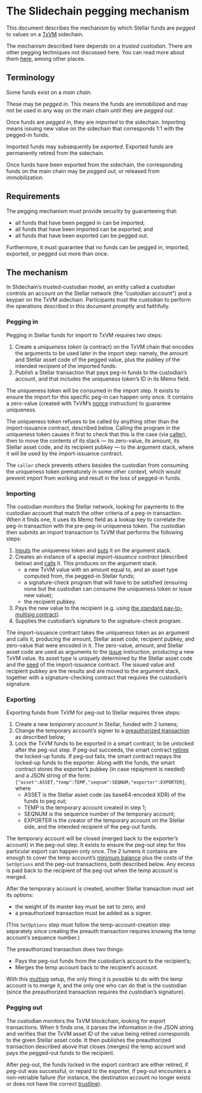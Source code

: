 # The Slidechain pegging mechanism

This document describes the mechanism by which Stellar funds are _pegged_ to values on a
[TxVM](https://github.com/chain/txvm/)
sidechain.

The mechanism described here depends on a _trusted custodian_.
There are other pegging techniques not discussed here.
You can read more about them
[here](https://medium.com/blockchain-musings/pegged-sidechains-cafe1d8c7023),
among other places.

## Terminology

Some funds exist on a _main chain_.

These may be _pegged in_.
This means the funds are immobilized and may not be used in any way on the main chain until they are _pegged out_.

Once funds are _pegged in_,
they are _imported_ to the sidechain.
Importing means issuing new value on the sidechain that corresponds 1:1 with the pegged-in funds.

Imported funds may subsequently be _exported_.
Exported funds are permanently retired from the sidechain.

Once funds have been exported from the sidechain,
the corresponding funds on the main chain may be _pegged out_,
or released from immobilization.

## Requirements

The pegging mechanism must provide security by guaranteeing that:

- all funds that have been pegged in can be imported;
- all funds that have been imported can be exported;
  and
- all funds that have been exported can be pegged out.

Furthermore,
it must guarantee that no funds can be pegged in,
imported,
exported,
or pegged out more than once.

## The mechanism

In Slidechain’s trusted-custodian model,
an entity called a custodian controls an account on the Stellar network
(the “custodian account”)
and a keypair on the TxVM sidechain.
Participants trust the custodian to perform the operations described in this document promptly and faithfully.

### Pegging in

Pegging in Stellar funds for import to TxVM requires two steps:

1. Create a _uniqueness token_
   (a contract)
   on the TxVM chain that encodes the arguments to be used later in the import step:
   namely,
   the amount and Stellar asset code of the pegged value,
   plus the pubkey of the intended recipient of the imported funds.
2. Publish a Stellar transaction that pays peg-in funds to the custodian’s account,
   and that includes the uniqueness token’s ID in its Memo field.

The uniqueness token will be consumed in the import step.
It exists to ensure the import for this specific peg-in can happen only once.
It contains a zero-value
(created with TxVM’s
[nonce](https://github.com/chain/txvm/blob/main/specifications/txvm.md#nonce)
instruction)
to guarantee uniqueness.

The uniqueness token refuses to be called by anything other than the import-issuance contract,
described below.
Calling the program in the uniqueness token causes it first to check that this is the case
(via
[caller](https://github.com/chain/txvm/blob/main/specifications/txvm.md#caller)),
then to move the contents of its stack — its zero-value,
its amount,
its Stellar asset code,
and its recipient pubkey — to the argument stack,
where it will be used by the import-issuance contract.

The `caller` check prevents others besides the custodian from consuming the uniqueness token prematurely in some other context,
which would prevent import from working and result in the loss of pegged-in funds.

### Importing

The custodian monitors the Stellar network,
looking for payments to the custodian account that match the other criteria of a peg-in transaction.
When it finds one,
it uses its Memo field as a lookup key to correlate the peg-in transaction with the pre-peg-in uniqueness token.
The custodian then submits an import transaction to TxVM that performs the following steps:

1. [Inputs](https://github.com/chain/txvm/blob/main/specifications/txvm.md#input)
   the uniqueness token and
   [puts](https://github.com/chain/txvm/blob/main/specifications/txvm.md#put)
   it on the argument stack.
2. Creates an instance of a special _import-issuance contract_
   (described below)
   and
   [calls](https://github.com/chain/txvm/blob/main/specifications/txvm.md#call)
   it.
   This produces on the argument stack:
   - a new TxVM value with an amount equal to,
     and an asset type computed from,
     the pegged-in Stellar funds;
   - a signature-check program that will have to be satisfied
     (ensuring none but the custodian can consume the uniqueness token or issue new value);
   - the recipient pubkey.
3. Pays the new value to the recipient
   (e.g.
   using
   [the standard pay-to-multisig contract](https://github.com/chain/txvm/blob/d4707728bddcbe7acb5722f2718b3d419006595f/protocol/txbuilder/standard/output.go#L29-L31)).
4. Supplies the custodian’s signature to the signature-check program.

The import-issuance contract takes the uniqueness token as an argument and calls it,
producing the amount,
Stellar asset code,
recipient pubkey,
and zero-value that were encoded in it.
The zero-value,
amount,
and Stellar asset code are used as arguments to the
[issue](https://github.com/chain/txvm/blob/main/specifications/txvm.md#issue)
instruction,
producing a new TxVM value.
Its asset type is uniquely determined by the Stellar asset code and the
[seed](https://github.com/chain/txvm/blob/main/specifications/txvm.md#contract-seed)
of the import-issuance contract.
The issued value and recipient pubkey are the results and are moved to the argument stack,
together with a signature-checking contract that requires the custodian’s signature.

### Exporting

Exporting funds from TxVM for peg-out to Stellar requires three steps:

1. Create a new _temporary account_ in Stellar,
   funded with 2 lumens;
2. Change the temporary account’s signer to a
   [preauthorized transaction](https://www.stellar.org/developers/guides/concepts/multi-sig.html#pre-authorized-transaction)
   as described below;
3. Lock the TxVM funds to be exported in a smart contract,
   to be unlocked after the peg-out step.
   If peg-out succeeds,
   the smart contract
   [retires](https://github.com/chain/txvm/blob/main/specifications/txvm.md#retire)
   the locked-up funds.
   If peg-out fails,
   the smart contract repays the locked-up funds to the exporter.
   Along with the funds, the smart contract stores the exporter’s pubkey
   (in case repayment is needed)
   and a JSON string of the form:
   `{"asset":ASSET,"temp":TEMP,"seqnum":SEQNUM,"exporter":EXPORTER}`,
   where
   - ASSET is the Stellar asset code
     (as base64-encoded XDR)
     of the funds to peg out;
   - TEMP is the temporary account created in step 1;
   - SEQNUM is the sequence number of the temporary account;
   - EXPORTER is the creator of the temporary account on the Stellar side,
     and the intended recipient of the peg-out funds.

The temporary account will be closed
(merged back to the exporter’s account)
in the peg-out step.
It exists to ensure the peg-out step for this particular export can happen only once.
The 2 lumens it contains are enough to cover the temp account’s
[minimum balance](https://www.stellar.org/developers/guides/concepts/fees.html#minimum-account-balance)
plus the costs of the `SetOptions` and the peg-out transactions,
both described below.
Any excess is paid back to the recipient of the peg-out when the temp account is merged.

After the temporary account is created,
another Stellar transaction must set its options:
- the weight of its master key must be set to zero;
  and
- a preauthorized transaction must be added as a signer.

(This `SetOptions` step must follow the temp-account-creation step separately since creating the preauth transaction requires knowing the temp account’s sequence number.)

The preauthorized transaction does two things:
- Pays the peg-out funds from the custodian’s account to the recipient’s;
- Merges the temp account back to the recipient’s account.

With this
[multisig](https://www.stellar.org/developers/guides/concepts/multi-sig.html)
setup,
the only thing it is possible to do with the temp account is to merge it,
and the only one who can do that is the custodian
(since the preauthorized transaction requires the custodian’s signature).

### Pegging out

The custodian monitors the TxVM blockchain,
looking for export transactions.
When it finds one,
it parses the information in the JSON string and verifies that the TxVM asset ID of the value being retired corresponds to the given Stellar asset code.
It then publishes the preauthorized transaction described above that closes
(merges)
the temp account and pays the pegged-out funds to the recipient.

After peg-out,
the funds locked in the export contract are either retired,
if peg-out was successful,
or repaid to the exporter,
if peg-out encounters a non-retriable failure
(for instance, the destination account no longer exists or does not have the correct
[trustline](https://www.stellar.org/developers/guides/concepts/assets.html#trustlines)).
